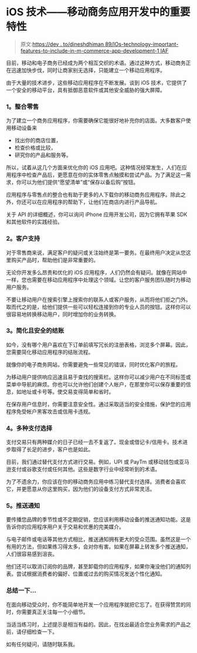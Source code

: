 # iOS 技术——移动商务应用开发中的重要特性

> 原文:[https://dev . to/dineshdhiman 89/IOs-technology-important-features-to-include-in-m-commerce-app-development-1 IAF](https://dev.to/dineshdhiman89/ios-technology-important-features-to-include-in-m-commerce-app-development-1iaf)

目前，移动和电子商务已经成为两个相互交织的术语。通过这种方式，移动商务正在迅速加快步伐，同时让商家别无选择，只能建立一个移动应用程序。

由于大量的技术进步，这些移动应用程序在不断发展。谈到 iOS 技术，它提供了一个安全的移动平台，具有抵御恶意软件或其他安全威胁的强大屏障。

### [](#1-integrating-retail)1。整合零售

为了建立一个商务应用程序，你需要确保它能很好地补充你的店面。大多数客户使用移动设备来

*   找出你的商店位置，
*   检查价格或比较，
*   研究你的产品和服务等。

所以，试着从这几个方面来优化你的 iOS 应用吧。这种情况经常发生，人们在应用程序中检查产品后，更愿意在你的实体零售点触摸和尝试产品。为了满足这一需求，你可以为他们提供“愿望清单”或“保存以备后购”按钮。

应用程序与零售点的整合也有助于更多的人下载你的移动商务应用程序。除此之外，你还可以在应用程序的帮助下，让他们在商店内进行产品导航。

关于 API 的详细概述，你可以询问 iPhone 应用开发公司，因为它拥有苹果 SDK 和其他软件的实践经验。

### [](#2-customer-support)2。客户支持

对于零售商来说，满足客户的疑问或关注始终是第一要务。在最终用户决定从您这里购买产品时，帮助他们是非常重要的。

无论你开发多么昂贵和优化的 iOS 应用程序，人们仍然会有疑问。就像在网站中一样，您也需要在移动应用程序中处理这个领域。让您的客户服务团队随时为移动用户服务。

不要让移动用户在搜索引擎上搜索你的联系人或客户服务，从而将他们拒之门外。取而代之的是，给他们提供一些可以轻松连接到你的专业人员的按钮。这样你可以很容易地转换移动用户，同时增加你的业务转换。

### [](#3-streamlined-and-secure-checkout)3。简化且安全的结账

如今，没有哪个用户喜欢在下订单前填写冗长的注册表格，浏览多个屏幕。因此，您需要简化移动应用程序的结账流程。

就像你的电子商务网站，你需要避免一些常见的错误，同时优化客户的旅程。

为移动用户提供响应迅速且易于查找的搜索栏。这样你可以减少用户在不同标签或菜单中导航的麻烦。你也可以允许他们创建个人帐户，在那里你可以保存重要的信息，如地址或卡号等。使交易变得简单和省时。

在保存用户信息时，你需要注意安全性。通过采取适当的安全措施，保护您的应用程序免受帐户黑客攻击或信用卡违规。

### [](#4-multiple-payment-choices)4。多种支付选择

支付交易只有两种媒介的日子已经一去不复返了。现金或借记卡/信用卡。技术进步取得了长足的进步，客户也是如此。

目前，我们通过替代支付方式进行交易。例如，UPI 或 PayTm 或移动钱包或亚马逊支付或谷歌支付或任何其他。这些是数字行业中经常听到的术语。

为了不遗余力，你应该在你的移动商务应用中练习替代支付选择。消费者会喜欢它，并更愿意从你这里购买，因为他们的设备支付方式非常灵活。

### [](#5-push-notifications)5。推送通知

要传播您品牌的季节性或不定期促销，您应该利用移动设备的推送通知功能。这是告诉你的应用程序用户关于交易和优惠的完美媒介。

与电子邮件或电话等其他方式相比，推送通知拥有更大的受众范围。虽然这是一个有用的方法，但如果练习得太多，会对你有害。如果在屏幕上转发多个推送通知，人们很容易感到沮丧。

他们还可以取消订阅你的品牌，甚至卸载你的应用程序，如果你淹没他们的通知列表。尝试根据消费者的偏好、位置或过去的购买情况发送个性化通知。

### [](#to-wrap-it-up)总结一下…

在面向移动受众时，你不能简单地开发一个应用程序就把它忘了。在获得赞赏的同时，你需要真正关注每一个小细节。

当适当练习时，上述提示是相当有益的。因此，在找出最适合您业务需求的产品之前，请仔细检查一下。

如有任何疑问，请随时联系我。